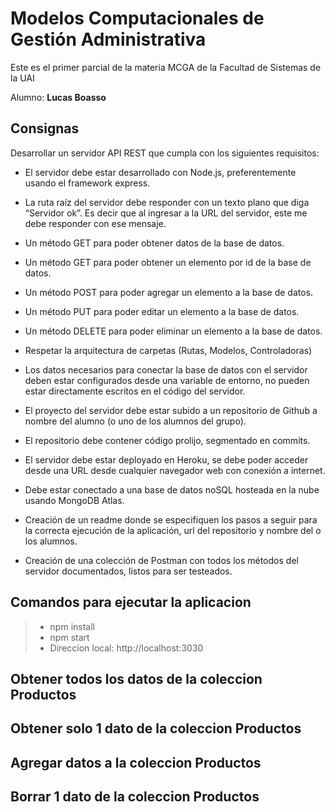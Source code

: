 # Modelos Computacionales de Gestión Administrativa

Este es el primer parcial de la materia MCGA de la Facultad de Sistemas de la UAI

Alumno: **Lucas Boasso**

## Consignas  

Desarrollar un servidor API REST que cumpla con los siguientes requisitos:  

- El servidor debe estar desarrollado con Node.js, preferentemente usando el framework
express.  

- La ruta raíz del servidor debe responder con un texto plano que diga “Servidor ok”. Es decir
que al ingresar a la URL del servidor, este me debe responder con ese mensaje.  

- Un método GET para poder obtener datos de la base de datos.  

- Un método GET para poder obtener un elemento por id de la base de datos.  

- Un método POST para poder agregar un elemento a la base de datos.  

- Un método PUT para poder editar un elemento a la base de datos.  

- Un método DELETE para poder eliminar un elemento a la base de datos.  

- Respetar la arquitectura de carpetas (Rutas, Modelos, Controladoras)  

- Los datos necesarios para conectar la base de datos con el servidor deben estar
configurados desde una variable de entorno, no pueden estar directamente escritos en el
código del servidor.  

- El proyecto del servidor debe estar subido a un repositorio de Github a nombre del alumno
(o uno de los alumnos del grupo).  

- El repositorio debe contener código prolijo, segmentado en commits.  

- El servidor debe estar deployado en Heroku, se debe poder acceder desde una URL desde
cualquier navegador web con conexión a internet.  

- Debe estar conectado a una base de datos noSQL hosteada en la nube usando MongoDB
Atlas.  

- Creación de un readme donde se especifiquen los pasos a seguir para la correcta
ejecución de la aplicación, url del repositorio y nombre del o los alumnos.  

- Creación de una colección de Postman con todos los métodos del servidor documentados,
listos para ser testeados.

## Comandos para ejecutar la aplicacion

> - npm install
> - npm start
> - Direccion local: http://localhost:3030

## Obtener todos los datos de la coleccion Productos

## Obtener solo 1 dato de la coleccion Productos

## Agregar datos a la coleccion Productos

## Borrar 1 dato de la coleccion Productos